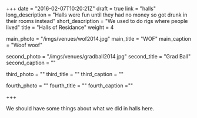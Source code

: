 +++
date = "2016-02-07T10:20:21Z"
draft = true
link = "halls"
long_description = "Halls were fun until they had no money so got drunk in their rooms instead"
short_description = "We used to do rigs where people lived"
title = "Halls of Residance"
weight = 4

main_photo = "/imgs/venues/wof2014.jpg"
main_title = "WOF"
main_caption = "Woof woof"

second_photo = "/imgs/venues/gradball2014.jpg"
second_title = "Grad Ball"
second_caption = ""

third_photo = ""
third_title = ""
third_caption = ""

fourth_photo = ""
fourth_title = ""
fourth_caption =""

+++

We should have some things about what we did in halls here.
